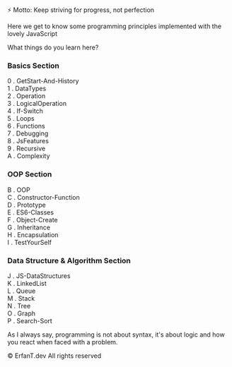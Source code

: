 ⚡ Motto: Keep striving for progress, not perfection

Here we get to know some programming principles implemented with the lovely JavaScript

What things do you learn here?

<h3>Basics Section</h3>

0 . GetStart-And-History <br />
1 . DataTypes <br />
2 . Operation <br />
3 . LogicalOperation <br />
4 . If-Switch <br />
5 . Loops <br />
6 . Functions <br />
7 . Debugging <br />
8 . JsFeatures <br />
9 . Recursive <br />
A . Complexity <br />

<h3>OOP Section</h3>

B . OOP <br />
C . Constructor-Function <br />
D . Prototype <br />
E . ES6-Classes <br />
F . Object-Create <br />
G . Inheritance <br />
H . Encapsulation <br />
I . TestYourSelf <br />

<h3>Data Structure & Algorithm  Section</h3>

J . JS-DataStructures <br />
K . LinkedList <br />
L . Queue <br />
M . Stack <br />
N . Tree <br />
O . Graph <br />
P . Search-Sort <br />

As I always say, programming is not about syntax, it's about logic and how you react when faced with a problem.

© ErfanT.dev All rights reserved
